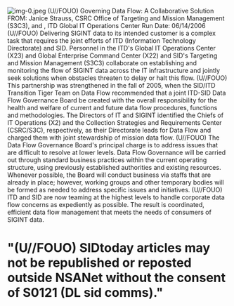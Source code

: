 ![img-0.jpeg](img-0.jpeg)
(U//FOUO) Governing Data Flow: A Collaborative Solution
FROM: Janice Strauss, CSRC Office of Targeting and Mission Management (S3C3), and
, ITD Global IT Operations Center
Run Date: 06/14/2006
(U//FOUO) Delivering SIGINT data to its intended customer is a complex task that requires the joint efforts of ITD (Information Technology Directorate) and SID. Personnel in the ITD's Global IT Operations Center (X23) and Global Enterprise Command Center (X22) and SID's Targeting and Mission Management (S3C3) collaborate on establishing and monitoring the flow of SIGINT data across the IT infrastructure and jointly seek solutions when obstacles threaten to delay or halt this flow.
(U//FOUO) This partnership was strengthened in the fall of 2005, when the SID/ITD Transition Tiger Team on Data Flow recommended that a joint ITD-SID Data Flow Governance Board be created with the overall responsibility for the health and welfare of current and future data flow procedures, functions and methodologies. The Directors of IT and SIGINT identified the Chiefs of IT Operations (X2) and the Collection Strategies and Requirements Center (CSRC/S3C), respectively, as their Directorate leads for Data Flow and charged them with joint stewardship of mission data flow.
(U//FOUO) The Data Flow Governance Board's principal charge is to address issues that are difficult to resolve at lower levels. Data Flow Governance will be carried out through standard business practices within the current operating structure, using previously established authorities and existing resources. Whenever possible, the Board will conduct business via staffs that are already in place; however, working groups and other temporary bodies will be formed as needed to address specific issues and initiatives.
(U//FOUO) ITD and SID are now teaming at the highest levels to handle corporate data flow concerns as expediently as possible. The result is coordinated, efficient data flow management that meets the needs of consumers of SIGINT data.

# "(U//FOUO) SIDtoday articles may not be republished or reposted outside NSANet without the consent of S0121 (DL sid comms)."
